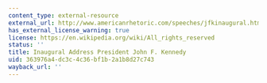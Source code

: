 ```yaml
---
content_type: external-resource
external_url: http://www.americanrhetoric.com/speeches/jfkinaugural.htm
has_external_license_warning: true
license: https://en.wikipedia.org/wiki/All_rights_reserved
status: ''
title: Inaugural Address President John F. Kennedy
uid: 363976a4-dc3c-4c36-bf1b-2a1b8d27c743
wayback_url: ''
---
```

